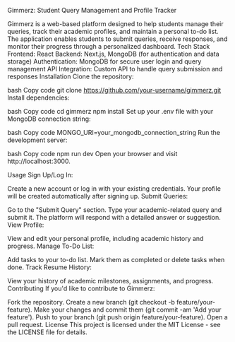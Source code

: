 Gimmerz: Student Query Management and Profile Tracker

Gimmerz is a web-based platform designed to help students manage their queries, track their academic profiles, and maintain a personal to-do list. The application enables students to submit queries, receive responses, and monitor their progress through a personalized dashboard.
Tech Stack
Frontend: React
Backend: Next.js, MongoDB (for authentication and data storage)
Authentication: MongoDB for secure user login and query management
API Integration: Custom API to handle query submission and responses
Installation
Clone the repository:

bash
Copy code
git clone https://github.com/your-username/gimmerz.git
Install dependencies:

bash
Copy code
cd gimmerz
npm install
Set up your .env file with your MongoDB connection string:

bash
Copy code
MONGO_URI=your_mongodb_connection_string
Run the development server:

bash
Copy code
npm run dev
Open your browser and visit http://localhost:3000.

Usage
Sign Up/Log In:

Create a new account or log in with your existing credentials.
Your profile will be created automatically after signing up.
Submit Queries:

Go to the "Submit Query" section.
Type your academic-related query and submit it.
The platform will respond with a detailed answer or suggestion.
View Profile:

View and edit your personal profile, including academic history and progress.
Manage To-Do List:

Add tasks to your to-do list.
Mark them as completed or delete tasks when done.
Track Resume History:

View your history of academic milestones, assignments, and progress.
Contributing
If you'd like to contribute to Gimmerz:

Fork the repository.
Create a new branch (git checkout -b feature/your-feature).
Make your changes and commit them (git commit -am 'Add your feature').
Push to your branch (git push origin feature/your-feature).
Open a pull request.
License
This project is licensed under the MIT License - see the LICENSE file for details.

